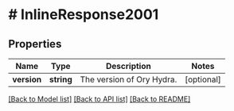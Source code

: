 # # InlineResponse2001

## Properties

Name | Type | Description | Notes
------------ | ------------- | ------------- | -------------
**version** | **string** | The version of Ory Hydra. | [optional]

[[Back to Model list]](../../README.md#models) [[Back to API list]](../../README.md#endpoints) [[Back to README]](../../README.md)
